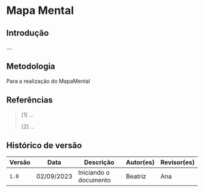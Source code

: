 # Mapa Mental

## Introdução

....

## Metodologia

Para a realização do MapaMental

## Referências

> [1] ...
> 
> [2] ...

## Histórico de versão

| Versão | Data       | Descrição             | Autor(es) | Revisor(es) |
| ------ | ---------- | --------------------- | --------- | ----------- |
| `1.0`  | 02/09/2023 | Iniciando o documento | Beatriz   | Ana      |
